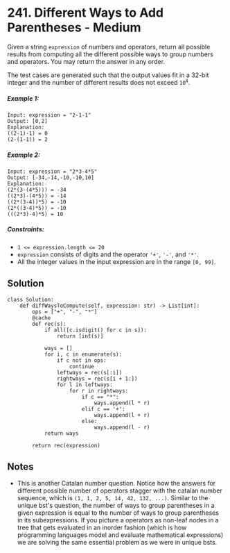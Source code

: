 # 241. Different Ways to Add Parentheses - Medium

Given a string `expression` of numbers and operators, return all possible results from computing all the different possible ways to group numbers and operators. You may return the answer in any order.

The test cases are generated such that the output values fit in a 32-bit integer and the number of different results does not exceed <code>10<sup>4</sup></code>.

##### Example 1:

```
Input: expression = "2-1-1"
Output: [0,2]
Explanation:
((2-1)-1) = 0 
(2-(1-1)) = 2
```

##### Example 2:

```
Input: expression = "2*3-4*5"
Output: [-34,-14,-10,-10,10]
Explanation:
(2*(3-(4*5))) = -34 
((2*3)-(4*5)) = -14 
((2*(3-4))*5) = -10 
(2*((3-4)*5)) = -10 
(((2*3)-4)*5) = 10
```

##### Constraints:

- `1 <= expression.length <= 20`
- `expression` consists of digits and the operator `'+'`, `'-'`, and `'*'`.
- All the integer values in the input expression are in the range `[0, 99]`.

## Solution

```
class Solution:
    def diffWaysToCompute(self, expression: str) -> List[int]:
        ops = ["+", "-", "*"]
        @cache
        def rec(s):
            if all([c.isdigit() for c in s]):
                return [int(s)]
            
            ways = []
            for i, c in enumerate(s):
                if c not in ops:
                    continue
                leftways = rec(s[:i])
                rightways = rec(s[i + 1:])
                for l in leftways:
                    for r in rightways:
                        if c == "*":
                            ways.append(l * r)
                        elif c == '+':
                            ways.append(l + r)
                        else:
                            ways.append(l - r)
            return ways
        
        return rec(expression)
```

## Notes
- This is another Catalan number question. Notice how the answers for different possible number of operators stagger with the catalan number sequence, which is `(1, 1, 2, 5, 14, 42, 132, ...)`. Similar to the unique bst's question, the number of ways to group parentheses in a given expression is equal to the number of ways to group parentheses in its subexpressions. If you picture a operators as non-leaf nodes in a tree that gets evaluated in an inorder fashion (which is how programming languages model and evaluate mathematical expressions) we are solving the same essential problem as we were in unique bsts.